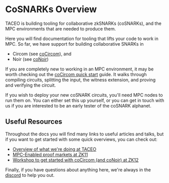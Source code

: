 
# CoSNARKs Overview

TACEO is building tooling for collaborative zkSNARKs (coSNARKs), and the MPC environments that are needed to produce them.

Here you will find documentation for tooling that lifts your code to work in MPC. So far, we have support for building collaborative SNARKs in

* Circom (see [coCircom](co-circom/co-circom.md)), and
* Noir (see [coNoir](co-noir/co-noir.md))

If you are completely new to working in an MPC environment, it may be worth checking out the [coCircom quick start](getting-started/quick-start-co-circom.md) guide. It walks through compiling circuits, splitting the input, the witness extension, and proving and verifying the circuit.

If you wish to deploy your new coSNARK circuits, you'll need MPC nodes to run them on. You can either set this up yourself, or you can get in touch with us if you are interested to be an early tester of the coSNARK alphanet.

## Useful Resources

Throughout the docs you will find many links to useful articles and talks, but if you want to get started with some quick overviews, you can check out:

* [Overview of what we're doing at TACEO](https://www.youtube.com/watch?v=tlVFbr3_eEU)
* [MPC-Enabled proof markets at ZK11](https://www.youtube.com/watch?v=4-W5nnsf9-A&pp=ygUMZGFuaWVsIGthbGVz)
* [Workshop to get started with coCircom (and coNoir) at ZK12](https://www.youtube.com/watch?v=w2HJxrDE01k)

Finally, if you have questions about anything here, we're always in the [discord](https://taceo.io/discord) to help you out.
<!-- TACEO is creating the Compute Layer Security (CLS) protocol to make blockchain computation encrypted by default.
The CLS enables every application to compute on private shared state. At its core will be an MPC-VM capable of producing collaborative SNARKs. -->
